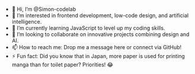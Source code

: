 - 👋 Hi, I’m @Simon-codelab  
- 👀 I’m interested in frontend development, low-code design, and artificial intelligence.  
- 🌱 I’m currently learning JavaScript to level up my coding skills.  
- 💞️ I’m looking to collaborate on innovative projects combining design and AI.  
- 📫 How to reach me: Drop me a message here or connect via GitHub!  
- ⚡ Fun fact: Did you know that in Japan, more paper is used for printing manga than for toilet paper? Priorities! 😂  

<!---
Simon-codelab/Simon-codelab is a ✨ special ✨ repository because its `README.md` (this file) appears on your GitHub profile.
You can click the Preview link to take a look at your changes.
--->
